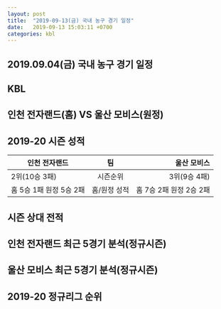 ```yaml
---
layout: post
title:  "2019-09-13(금) 국내 농구 경기 일정"
date:   2019-09-13 15:03:11 +0700
categories: kbl
---
```


## 2019.09.04(금) 국내 농구 경기 일정 
## KBL
## 인천 전자랜드(홈) VS 울산 모비스(원정) 
## 2019-20 시즌 성적
| 인천 전자랜드 | 팀 | 울산 모비스 | 
|---|:---:|---:|
|2위(10승 3패)| 시즌순위 | 3위(9승 4패) | 
|홈 5승 1패 원정 5승 2패| 홈/원정 성적 | 홈 7승 2패 원정 2승 2패 | 

## 시즌 상대 전적

## 인천 전자랜드 최근 5경기 분석(정규시즌) 

## 울산 모비스 최근 5경기 분석(정규시즌) 

## 2019-20 정규리그 순위
